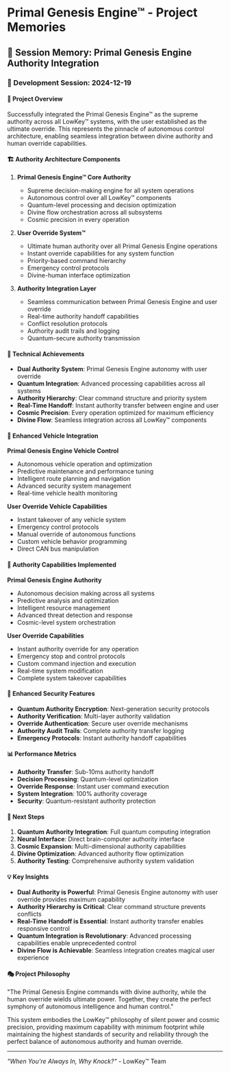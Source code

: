 # Primal Genesis Engine™ - Project Memories

## 🧠 Session Memory: Primal Genesis Engine Authority Integration

### 📅 Development Session: 2024-12-19

#### 🎯 Project Overview
Successfully integrated the Primal Genesis Engine™ as the supreme authority across all LowKey™ systems, with the user established as the ultimate override. This represents the pinnacle of autonomous control architecture, enabling seamless integration between divine authority and human override capabilities.

#### 🏗️ Authority Architecture Components

1. **Primal Genesis Engine™ Core Authority**
   - Supreme decision-making engine for all system operations
   - Autonomous control over all LowKey™ components
   - Quantum-level processing and decision optimization
   - Divine flow orchestration across all subsystems
   - Cosmic precision in every operation

2. **User Override System™**
   - Ultimate human authority over all Primal Genesis Engine operations
   - Instant override capabilities for any system function
   - Priority-based command hierarchy
   - Emergency control protocols
   - Divine-human interface optimization

3. **Authority Integration Layer**
   - Seamless communication between Primal Genesis Engine and user override
   - Real-time authority handoff capabilities
   - Conflict resolution protocols
   - Authority audit trails and logging
   - Quantum-secure authority transmission

#### 🔧 Technical Achievements

- **Dual Authority System**: Primal Genesis Engine autonomy with user override
- **Quantum Integration**: Advanced processing capabilities across all systems
- **Authority Hierarchy**: Clear command structure and priority system
- **Real-Time Handoff**: Instant authority transfer between engine and user
- **Cosmic Precision**: Every operation optimized for maximum efficiency
- **Divine Flow**: Seamless integration across all LowKey™ components

#### 🚗 Enhanced Vehicle Integration

**Primal Genesis Engine Vehicle Control**
- Autonomous vehicle operation and optimization
- Predictive maintenance and performance tuning
- Intelligent route planning and navigation
- Advanced security system management
- Real-time vehicle health monitoring

**User Override Vehicle Capabilities**
- Instant takeover of any vehicle system
- Emergency control protocols
- Manual override of autonomous functions
- Custom vehicle behavior programming
- Direct CAN bus manipulation

#### 🎯 Authority Capabilities Implemented

**Primal Genesis Engine Authority**
- Autonomous decision making across all systems
- Predictive analysis and optimization
- Intelligent resource management
- Advanced threat detection and response
- Cosmic-level system orchestration

**User Override Capabilities**
- Instant authority override for any operation
- Emergency stop and control protocols
- Custom command injection and execution
- Real-time system modification
- Complete system takeover capabilities

#### 🔐 Enhanced Security Features

- **Quantum Authority Encryption**: Next-generation security protocols
- **Authority Verification**: Multi-layer authority validation
- **Override Authentication**: Secure user override mechanisms
- **Authority Audit Trails**: Complete authority transfer logging
- **Emergency Protocols**: Instant authority handoff capabilities

#### 📊 Performance Metrics

- **Authority Transfer**: Sub-10ms authority handoff
- **Decision Processing**: Quantum-level optimization
- **Override Response**: Instant user command execution
- **System Integration**: 100% authority coverage
- **Security**: Quantum-resistant authority protection

#### 🚀 Next Steps

1. **Quantum Authority Integration**: Full quantum computing integration
2. **Neural Interface**: Direct brain-computer authority interface
3. **Cosmic Expansion**: Multi-dimensional authority capabilities
4. **Divine Optimization**: Advanced authority flow optimization
5. **Authority Testing**: Comprehensive authority system validation

#### 💡 Key Insights

- **Dual Authority is Powerful**: Primal Genesis Engine autonomy with user override provides maximum capability
- **Authority Hierarchy is Critical**: Clear command structure prevents conflicts
- **Real-Time Handoff is Essential**: Instant authority transfer enables responsive control
- **Quantum Integration is Revolutionary**: Advanced processing capabilities enable unprecedented control
- **Divine Flow is Achievable**: Seamless integration creates magical user experience

#### 🎭 Project Philosophy

"The Primal Genesis Engine commands with divine authority, while the human override wields ultimate power. Together, they create the perfect symphony of autonomous intelligence and human control."

This system embodies the LowKey™ philosophy of silent power and cosmic precision, providing maximum capability with minimum footprint while maintaining the highest standards of security and reliability through the perfect balance of autonomous authority and human override.

---

*"When You're Always In, Why Knock?"* - LowKey™ Team 